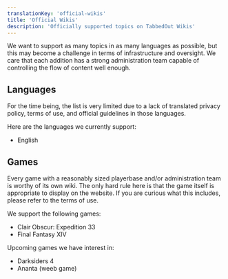```yaml
---
translationKey: 'official-wikis'
title: 'Official Wikis'
description: 'Officially supported topics on TabbedOut Wikis'
---
```


We want to support as many topics in as many languages as possible, but this may become a challenge in terms of infrastructure and oversight. We care that each addition has a strong administration team capable of controlling the flow of content well enough.

## Languages

For the time being, the list is very limited due to a lack of translated privacy policy, terms of use, and official guidelines in those languages.

Here are the languages we currently support:
* English

## Games

Every game with a reasonably sized playerbase and/or administration team is worthy of its own wiki. The only hard rule here is that the game itself is appropriate to display on the website. If you are curious what this includes, please refer to the terms of use.

We support the following games:
* Clair Obscur: Expedition 33
* Final Fantasy XIV

Upcoming games we have interest in:
* Darksiders 4
* Ananta (weeb game)
